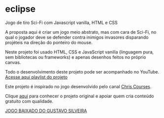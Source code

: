 # eclipse
Jogo de tiro Sci-Fi com Javascript vanilla, HTML e CSS

A proposta aqui é criar um jogo meio abstrato, mas com cara de Sci-Fi, no qual o jogador deve se defender contra inimigos invasores disparando projéteis na direção do ponteiro do mouse.

Neste projeto foi usado HTML, CSS e JavaScript vanilla (linguagem pura, sem bibliotecas ou frameworks) e apenas desenhos feitos no próprio canvas.

Todo o desenvolvimento deste projeto pode ser acompanhado no YouTube. [Acesse aqui playlist do projeto](https://www.youtube.com/playlist?list=PLclUTiUoLCbDHjxnd4FyliJuVeHS22pAK)

Este projeto é inspirado no jogo desenvolvido pelo canal [Chris Courses](https://www.youtube.com/c/ChrisCourses).

Clique [aqui](https://youtu.be/eI9idPTT0c4) para conhecer o projeto original e apoiar quem cria conteúdo gratuito com qualidade.

[JOGO BAIXADO DO GUSTAVO SILVEIRA](https://github.com/GustavoASIlveira/eclipse)
